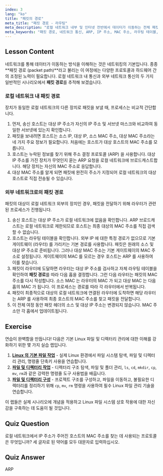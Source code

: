 ```yaml
---
index: 3
lang: "ko"
title: "패킷의 경로"
meta_title: "패킷 경로 - 라우팅"
meta_description: "로컬 네트워크 내부 및 인터넷 전반에서 데이터가 이동하는 전체 패킷 경로를 탐색합니다. Linux 에서 IP 주소, MAC 주소, ARP 및 라우팅 테이블이 성공적인 네트워크 통신을 위해 어떻게 함께 작동하는지 학습합니다."
meta_keywords: "패킷 경로, 네트워크 통신, ARP, IP 주소, MAC 주소, 라우팅 테이블, 기본 게이트웨이, Linux 네트워킹, 패킷 이동"
---
```


## Lesson Content

네트워크를 통해 데이터가 이동하는 방식을 이해하는 것은 네트워킹의 기본입니다. 종종 **패킷 경로 (packet path)**라고 불리는 이 여정에는 다양한 프로토콜과 하드웨어 간의 조정된 노력이 필요합니다. 로컬 네트워크 내 통신과 외부 네트워크 통신의 두 가지 일반적인 시나리오에서 **패킷 경로**를 추적해 보겠습니다.

### 로컬 네트워크 내 패킷 경로

장치가 동일한 로컬 네트워크의 다른 장치로 패킷을 보낼 때, 프로세스는 비교적 간단합니다.

1. 먼저, 송신 호스트는 대상 IP 주소가 자신의 IP 주소 및 서브넷 마스크와 비교하여 동일한 서브넷에 있는지 확인합니다.
2. 패킷을 보내려면 호스트는 소스 IP, 대상 IP, 소스 MAC 주소, 대상 MAC 주소라는 네 가지 주요 정보가 필요합니다. 처음에는 호스트가 대상 호스트의 MAC 주소를 모릅니다.
3. 호스트는 누락된 정보를 찾기 위해 주소 결정 프로토콜 (ARP) 을 사용합니다. 대상 IP 주소를 가진 장치가 무엇인지 묻는 ARP 요청을 로컬 네트워크에 브로드캐스트합니다. 해당 장치는 자신의 MAC 주소로 응답합니다.
4. 대상 MAC 주소를 알게 되면 패킷에 완전히 주소가 지정되어 로컬 네트워크의 대상 호스트로 직접 전송될 수 있습니다.

### 외부 네트워크로의 패킷 경로

패킷의 대상이 로컬 네트워크 외부의 장치인 경우, 패킷을 전달하기 위해 라우터가 관련된 프로세스가 진행됩니다.

1. 송신 호스트는 대상 IP 주소가 로컬 네트워크에 없음을 확인합니다. ARP 브로드캐스트는 로컬 네트워크로 제한되므로 호스트는 최종 대상의 MAC 주소를 직접 검색할 수 없습니다.
2. 호스트는 라우팅 테이블을 확인합니다. 외부 IP 에 대한 특정 경로가 없으므로 기본 게이트웨이 (라우터) 를 가리키는 기본 경로를 사용합니다. 패킷은 원래의 소스 및 대상 IP 주소로 준비됩니다. 그러나 대상 MAC 주소는 기본 게이트웨이의 MAC 주소로 설정됩니다. 게이트웨이의 MAC 를 모르는 경우 호스트는 ARP 를 사용하여 이를 찾습니다.
3. 패킷이 라우터에 도달하면 라우터는 대상 IP 주소를 검사하고 자체 라우팅 테이블을 확인하여 **패킷 경로**를 따라 다음 홉을 결정합니다. 그런 다음 라우터는 패킷의 MAC 주소를 다시 작성합니다. 소스 MAC 는 라우터의 MAC 가 되고 대상 MAC 는 다음 홉의 MAC 가 됩니다. 이 프로세스는 경로를 따라 각 라우터에서 반복됩니다.
4. 패킷이 최종적으로 대상의 로컬 네트워크에 연결된 라우터에 도착하면 해당 라우터는 ARP 를 사용하여 최종 호스트의 MAC 주소를 찾고 패킷을 전달합니다.
5. 이 전체 여정 동안 패킷 헤더의 소스 및 대상 IP 주소는 변경되지 않습니다. MAC 주소만 각 홉에서 업데이트됩니다.

## Exercise

연습이 완벽함을 만듭니다! 다음은 기본 Linux 파일 및 디렉터리 관리에 대한 이해를 강화하기 위한 몇 가지 실습 랩입니다.

1. **[Linux 의 기본 파일 작업](https://labex.io/ko/labs/linux-basic-file-operations-in-linux-18001)** - 실제 Linux 환경에서 파일 시스템 탐색, 파일 및 디렉터리 관리, 명령줄 단축키 사용을 연습합니다.
2. **[파일 및 디렉터리 작업](https://labex.io/ko/labs/linux-file-and-directory-operations-17997)** - 디렉터리 구조 탐색, 파일 및 폴더 관리, `ls`, `cd`, `mkdir`, `cp`, `mv`, `rm`과 같은 강력한 명령줄 도구 사용법을 배웁니다.
3. **[파일 및 디렉터리 구성](https://labex.io/ko/labs/linux-organizing-files-and-directories-387877)** - 프로젝트 구조를 구성하고, 파일을 이동하고, 불필요한 디렉터리를 정리하기 위해 `cp`, `mv`, `rm` 명령을 사용하여 필수 Linux 파일 관리 기술을 연습합니다.

이 랩들은 실제 시나리오에 개념을 적용하고 Linux 파일 시스템 상호 작용에 대한 자신감을 구축하는 데 도움이 될 것입니다.

## Quiz Question

로컬 네트워크에서 IP 주소가 주어진 호스트의 MAC 주소를 찾는 데 사용되는 프로토콜은 무엇입니까? 세 글자로 된 약어를 모두 대문자로 입력하십시오.

## Quiz Answer

ARP
